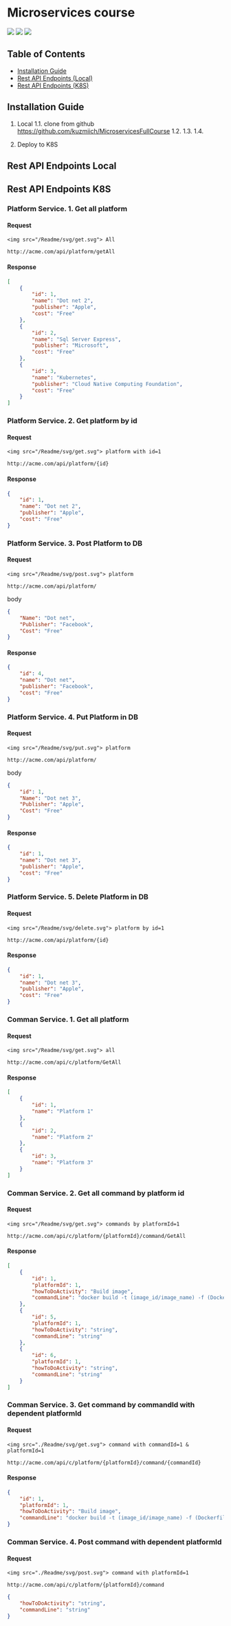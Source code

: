 ﻿# Microservices course

<img src="./Readme/svg/post.svg">
<img src="Readme/svg/put.svg">
<img src="/Readme/svg/delete.svg">

## Table of Contents

- [Installation Guide](#installation-guide)
- [Rest API Endpoints (Local)](#rest-api-endpoints-local)
- [Rest API Endpoints (K8S)](#rest-api-endpoints-k8s)

## Installation Guide
1. Local
    1.1. clone from github https://github.com/kuzmiich/MicroservicesFullCourse
    1.2.
    1.3.
    1.4.

2. Deploy to K8S

## Rest API Endpoints Local




## Rest API Endpoints K8S

### Platform Service. 1. Get all platform

#### Request
`<img src="/Readme/svg/get.svg"> All`
```
http://acme.com/api/platform/getAll
```
#### Response

```json
[
    {
        "id": 1,
        "name": "Dot net 2",
        "publisher": "Apple",
        "cost": "Free"
    },
    {
        "id": 2,
        "name": "Sql Server Express",
        "publisher": "Microsoft",
        "cost": "Free"
    },
    {
        "id": 3,
        "name": "Kubernetes",
        "publisher": "Cloud Native Computing Foundation",
        "cost": "Free"
    }
]
```

### Platform Service. 2. Get platform by id
#### Request
`<img src="/Readme/svg/get.svg"> platform with id=1`
```
http://acme.com/api/platform/{id}
```
#### Response
```json
{
    "id": 1,
    "name": "Dot net 2",
    "publisher": "Apple",
    "cost": "Free"
}
```

### Platform Service. 3. Post Platform to DB
#### Request
`<img src="/Readme/svg/post.svg"> platform`
```
http://acme.com/api/platform/
```

body

```json
{
    "Name": "Dot net",
    "Publisher": "Facebook",
    "Cost": "Free"
}    
```
#### Response
```json
{
    "id": 4,
    "name": "Dot net",
    "publisher": "Facebook",
    "cost": "Free"
}
```
### Platform Service. 4. Put Platform in DB

#### Request
`<img src="/Readme/svg/put.svg"> platform` 
```
http://acme.com/api/platform/
```
body
```json
{
    "id": 1,
    "Name": "Dot net 3",
    "Publisher": "Apple",
    "Cost": "Free"
}    
```
#### Response
```json
{
    "id": 1,
    "name": "Dot net 3",
    "publisher": "Apple",
    "cost": "Free"
}
```

### Platform Service. 5. Delete Platform in DB

#### Request
`<img src="/Readme/svg/delete.svg"> platform by id=1`
```
http://acme.com/api/platform/{id}
```
#### Response

```json
{
    "id": 1,
    "name": "Dot net 3",
    "publisher": "Apple",
    "cost": "Free"
}
```

### Comman Service. 1. Get all platform

#### Request

`<img src="/Readme/svg/get.svg"> all`
```
http://acme.com/api/c/platform/GetAll
```
#### Response

```json
[
    {
        "id": 1,
        "name": "Platform 1"
    },
    {
        "id": 2,
        "name": "Platform 2"
    },
    {
        "id": 3,
        "name": "Platform 3"
    }
]
```

### Comman Service. 2. Get all command by platform id

#### Request

`<img src="/Readme/svg/get.svg"> commands by platformId=1`
```
http://acme.com/api/c/platform/{platformId}/command/GetAll
```
#### Response

```json
[
    {
        "id": 1,
        "platformId": 1,
        "howToDoActivity": "Build image",
        "commandLine": "docker build -t (image_id/image_name) -f (Dockerfile_Name) ."
    },
    {
        "id": 5,
        "platformId": 1,
        "howToDoActivity": "string",
        "commandLine": "string"
    },
    {
        "id": 6,
        "platformId": 1,
        "howToDoActivity": "string",
        "commandLine": "string"
    }
]
```

### Comman Service. 3. Get command by commandId with dependent platformId

#### Request

`<img src="./Readme/svg/get.svg"> command with commandId=1 & platformId=1`
```
http://acme.com/api/c/platform/{platformId}/command/{commandId}
```
#### Response

```json
{
    "id": 1,
    "platformId": 1,
    "howToDoActivity": "Build image",
    "commandLine": "docker build -t (image_id/image_name) -f (Dockerfile_Name) ."
}
```

### Comman Service. 4. Post command with dependent platformId

#### Request
`<img src="./Readme/svg/post.svg"> command with platformId=1`
```
http://acme.com/api/c/platform/{platformId}/command
```
```json
{
    "howToDoActivity": "string",
    "commandLine": "string"
}
```